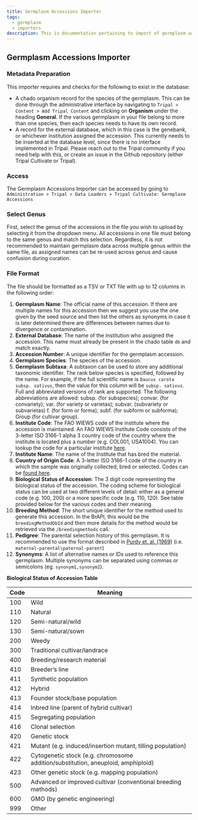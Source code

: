 ```yaml
---
title: Germplasm Accessions Importer
tags:
  - germplasm
  - importers
description: This is documentation pertaining to import of germplasm accessions data into the Chado database.
---
```


## Germplasm Accessions Importer

### Metadata Preparation
This importer requires and checks for the following to exist in the database:
- A chado organism record for the species of the germplasm. This can be done through the administrative interface by navigating to `Tripal > Content > Add Tripal Content` and clicking on **Organism** under the heading **General**. If the various germplasm in your file belong to more than one species, then each species needs to have its own record.
- A record for the external database, which in this case is the genebank, or whichever institution assigned the accession. This currently needs to be inserted at the database level, since there is no interface implemented in Tripal. Please reach out to the Tripal community if you need help with this, or create an issue in the Github repository (either Tripal Cultivate or Tripal).

### Access
The Germplasm Accessions Importer can be accessed by going to `Administration > Tripal > Data Loaders > Tripal Cultivate: Germplasm Accessions`

### Select Genus
First, select the genus of the accessions in the file you wish to upload by selecting it from the dropdown menu. All accessions in one file must belong to the same genus and match this selection. Regardless, it is not recommended to maintain germplasm data across multiple genus within the same file, as assigned names can be re-used across genus and cause confusion during curation.
### File Format
The file should be formatted as a TSV or TXT file with up to 12 columns in the following order:
1. **Germplasm Name**: The official name of this accession. If there are multiple names for this accession then we suggest you use the one given by the seed source and then list the others as synonyms in case it is later determined there are differences between names due to divergence or contamination.
2. **External Database**: The name of the institution who assigned the accession. This name must already be present in the chado table `db` and match exactly.
3. **Accession Number**: A unique identifier for the germplasm accession.
4. **Germplasm Species**: The species of the accession.
5. **Germplasm Subtaxa**: A subtaxon can be used to store any additional taxonomic identifier. The rank below species is specified, followed by the name. For example, if the full scientific name is `Daucus carota subsp. sativus`, then the value for this column will be `subsp. sativus`. Full and abbreviated versions of rank are supported. The following abbreviations are allowed: subsp. (for subspecies); convar. (for convariety); var. (for variety or varietas); subvar. (subvariety or subvarietas) f. (for form or forma); subf. (for subform or subforma); Group (for cultivar group).
6. **Institute Code**: The FAO WIEWS code of the institute where the accession is maintained. An FAO WIEWS Institute Code consists of the 3-letter ISO 3166-1 alpha 3 country code of the country where the institute is located plus a number (e.g. COL001, USA1004). You can lookup the code for a particular institute [here](https://www.fao.org/wiews/data/organizations/en/?no_cache=1).
7. **Institute Name**: The name of the Institute that has bred the material.
8. **Country of Origin Code**: A 3-letter ISO 3166-1 code of the country in which the sample was originally collected, bred or selected. Codes can be [found here](https://en.wikipedia.org/wiki/ISO_3166-1_alpha-3).
9. **Biological Status of Accession**: The 3 digit code representing the biological status of the accession. The coding scheme for biological status can be used at two different levels of detail: either as a general code (e.g. 100, 200) or a more specific code (e.g. 110, 120). See table provided below for the various codes and their meaning.
10. **Breeding Method**: The short unique identifier for the method used to generate this accession. In the BrAPI, this would be the `breedingMethodDbId` and then more details for the method would be retrieved via the `/breedingmethods` call.
11. **Pedigree**: The parental selection history of this germplasm. It is recommended to use the format described in [Purdy et. al. (1969)](https://acsess.onlinelibrary.wiley.com/doi/epdf/10.2135/cropsci1968.0011183X000800040002x) (i.e. `maternal-parental\paternal-parent`)
12. **Synonyms**: A list of alternative names or IDs used to reference this germplasm. Multiple synonyms can be separated using commas or semicolons (eg. `synonym1,synonym2`).

**Biological Status of Accession Table**

  | Code | Meaning    |
  |------|------------|
  | 100  | Wild       |
  | 110  | Natural    |
  | 120  | Semi-natural/wild |
  | 130  | Semi-natural/sown |
  | 200  | Weedy |
  | 300  | Traditional cultivar/landrace |
  | 400  | Breeding/research material |
  | 410  | Breeder’s line |
  | 411  | Synthetic population |
  | 412  | Hybrid |
  | 413  | Founder stock/base population |
  | 414  | Inbred line (parent of hybrid cultivar) |
  | 415  | Segregating population |
  | 416  | Clonal selection |
  | 420  | Genetic stock |
  | 421  | Mutant (e.g. induced/insertion mutant, tilling population) |
  | 422  | Cytogenetic stock (e.g. chromosome addition/substitution, aneuploid, amphiploid) |
  | 423  | Other genetic stock (e.g. mapping population) |
  | 500  | Advanced or improved cultivar (conventional breeding methods) |
  | 600  | GMO (by genetic engineering) |
  | 999  | Other |
